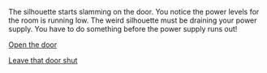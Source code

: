 The silhouette starts slamming on the door. You notice the power levels for the room is running low. The weird silhouette must be draining your power supply. You have to do something before the power supply runs out!

[Open the door](../Consquences/death.md)

[Leave that door shut](../Consquences/oh-no.md)

